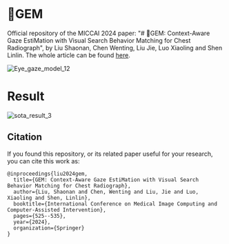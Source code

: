 # :gem:GEM
Official repository of the MICCAI 2024 paper: "# :gem:GEM: Context-Aware Gaze EstiMation with Visual Search Behavior Matching for Chest Radiograph",
by Liu Shaonan, Chen Wenting,  Liu Jie, Luo Xiaoling and Shen Linlin. The whole article can be found [here](https://link.springer.com/chapter/10.1007/978-3-031-72378-0_49).

![Eye_gaze_model_12](https://github.com/user-attachments/assets/0b82531c-2b97-446f-86bd-5798cd7d0d7b)


# Result

![sota_result_3](https://github.com/user-attachments/assets/a4629129-3246-4b28-9b88-596eaaaccf4b)

## Citation

If you found this repository, or its related paper useful for your research, you can cite this work as:

```
@inproceedings{liu2024gem,
  title={GEM: Context-Aware Gaze EstiMation with Visual Search Behavior Matching for Chest Radiograph},
  author={Liu, Shaonan and Chen, Wenting and Liu, Jie and Luo, Xiaoling and Shen, Linlin},
  booktitle={International Conference on Medical Image Computing and Computer-Assisted Intervention},
  pages={525--535},
  year={2024},
  organization={Springer}
}
```
